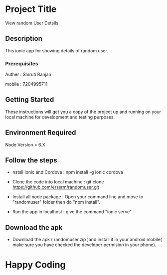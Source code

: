 # Project Title 

View random User Detsils

## Description

This ionic app for showing details of random user.

### Prerequisites
Auther : Smruti Ranjan

mobile : 7204995711


## Getting Started

These instructions will get you a copy of the project up and running on your local machine for development and testing purposes. 

## Environment Required

Node Version > 6.X

## Follow the steps

* nstsll Ionic and Cordova :  npm install -g ionic cordova

* Clone the code into local machine   :  git clone https://github.com/erssrm/randomuser.git

* Install all node package : Open your command line and move to "randomuser" folder then do  "npm install".

* Run the app in localhost : give the command "ionic serve". 


## Download the apk 

* Download the apk ( randomuser.zip )and install it in your android mobile( make sure you have checked the developer permision in your phone).

# Happy Coding

